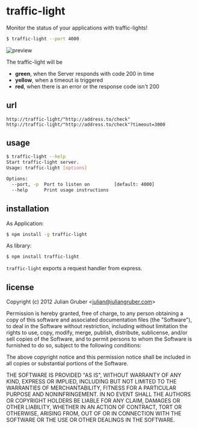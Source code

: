 
# traffic-light

Monitor the status of your applications with traffic-lights!

```bash
$ traffic-light --port 4000
```

![preview](http://f.cl.ly/items/030O39422a2i370a3M2E/Screen%20Shot%202013-01-14%20at%205.50.30%20PM.png)

The traffic-light will be

* __green__, when the Server responds with code 200 in time
* __yellow__, when a timeout is triggered
* __red__, when there is an error or the response code isn't 200

## url

```
http://traffic-light/"http://address.to/check"
http://traffic-light/"http://address.to/check"?timeout=3000
```

## usage

```bash
$ traffic-light --help
Start traffic-light server.
Usage: traffic-light [options]

Options:
  --port, -p  Port to listen on         [default: 4000]
  --help      Print usage instructions

```

## installation

As Application:

```bash
$ npm install -g traffic-light
```

As library:

```bash
$ npm install traffic-light
```

`traffic-light` exports a request handler from express.

## license

Copyright (c) 2012 Julian Gruber &lt;julian@juliangruber.com&gt;

Permission is hereby granted, free of charge, to any person obtaining a copy of this software and associated documentation files (the "Software"), to deal in the Software without restriction, including without limitation the rights to use, copy, modify, merge, publish, distribute, sublicense, and/or sell copies of the Software, and to permit persons to whom the Software is furnished to do so, subject to the following conditions:

The above copyright notice and this permission notice shall be included in all copies or substantial portions of the Software.

THE SOFTWARE IS PROVIDED "AS IS", WITHOUT WARRANTY OF ANY KIND, EXPRESS OR IMPLIED, INCLUDING BUT NOT LIMITED TO THE WARRANTIES OF MERCHANTABILITY, FITNESS FOR A PARTICULAR PURPOSE AND NONINFRINGEMENT. IN NO EVENT SHALL THE AUTHORS OR COPYRIGHT HOLDERS BE LIABLE FOR ANY CLAIM, DAMAGES OR OTHER LIABILITY, WHETHER IN AN ACTION OF CONTRACT, TORT OR OTHERWISE, ARISING FROM, OUT OF OR IN CONNECTION WITH THE SOFTWARE OR THE USE OR OTHER DEALINGS IN THE SOFTWARE.